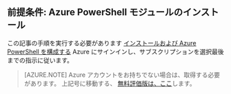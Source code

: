 ## 前提条件: Azure PowerShell モジュールのインストール

この記事の手順を実行する必要があります [インストールおよび Azure PowerShell を構成する](powershell-install-configure.md) Azure にサインインし、サブスクリプションを選択最後までの指示に従います。
> [AZURE.NOTE] Azure アカウントをお持ちでない場合は、取得する必要があります。 上記号に移動する、 [無料評価版は、ここ](sign-up-organization.md)します。 




